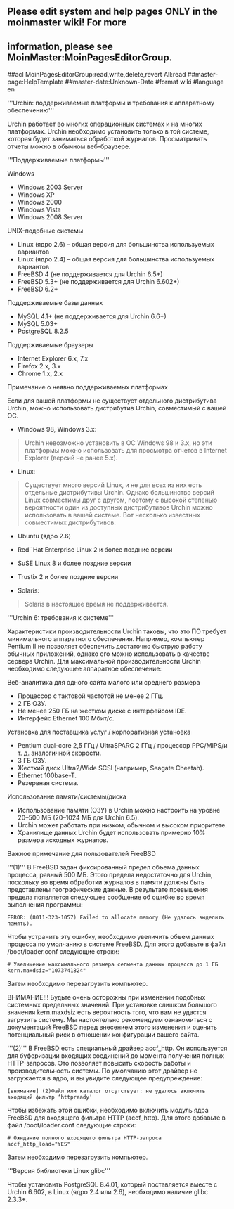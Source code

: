 ## Please edit system and help pages ONLY in the moinmaster wiki! For more
## information, please see MoinMaster:MoinPagesEditorGroup.
##acl MoinPagesEditorGroup:read,write,delete,revert All:read
##master-page:HelpTemplate
##master-date:Unknown-Date
#format wiki
#language en

'''Urchin: поддерживаемые платформы и требования к аппаратному обеспечению'''

Urchin работает во многих операционных системах и на многих платформах. Urchin необходимо установить только в той системе, которая будет заниматься обработкой журналов. Просматривать отчеты можно в обычном веб-браузере.

'''Поддерживаемые платформы'''

Windows

  * Windows 2003 Server
  * Windows XP
  * Windows 2000
  * Windows Vista
  * Windows 2008 Server

UNIX-подобные системы

  * Linux (ядро 2.6) – общая версия для большинства используемых вариантов
  * Linux (ядро 2.4) – общая версия для большинства используемых вариантов
  * FreeBSD 4 (не поддерживается для Urchin 6.5+)
  * FreeBSD 5.3+ (не поддерживается для Urchin 6.602+)
  * FreeBSD 6.2+

Поддерживаемые базы данных

  * MySQL 4.1+ (не поддерживается для Urchin 6.6+)
  * MySQL 5.03+
  * PostgreSQL 8.2.5

Поддерживаемые браузеры

  * Internet Explorer 6.x, 7.x
  * Firefox 2.x, 3.x
  * Chrome 1.x, 2.x


Примечание о неявно поддерживаемых платформах

Если для вашей платформы не существует отдельного дистрибутива Urchin, можно использовать дистрибутив Urchin, совместимый с вашей ОС.

  * Windows 98, Windows 3.x:

> Urchin невозможно установить в ОС Windows 98 и 3.x, но эти платформы можно использовать для просмотра отчетов в Internet Explorer (версий не ранее 5.x).

  * Linux:

> Существует много версий Linux, и не для всех из них есть отдельные дистрибутивы Urchin. Однако большинство версий Linux совместимы друг с другом, поэтому с высокой степенью вероятности один из доступных дистрибутивов Urchin можно использовать в вашей системе. Вот несколько известных совместимых дистрибутивов:

  * Ubuntu (ядро 2.6)

  * Red``Hat Enterprise Linux 2 и более поздние версии

  * SuSE Linux 8 и более поздние версии

  * Trustix 2 и более поздние версии


  * Solaris:

> Solaris в настоящее время не поддерживается.


'''Urchin 6: требования к системе'''

Характеристики производительности Urchin таковы, что это ПО требует минимального аппаратного обеспечения. Например, компьютер Pentium II не позволяет обеспечить достаточно быструю работу обычных приложений, однако его можно использовать в качестве сервера Urchin. Для максимальной производительности Urchin необходимо следующее аппаратное обеспечение:


Веб-аналитика для одного сайта малого или среднего размера


  * Процессор с тактовой частотой не менее 2 ГГц.
  * 2 ГБ ОЗУ.
  * Не менее 250 ГБ на жестком диске с интерфейсом IDE.
  * Интерфейс Ethernet 100 Мбит/с.


Установка для поставщика услуг / корпоративная установка

  * Pentium dual-core 2,5 ГГц / UltraSPARC 2 ГГц / процессор PPC/MIPS/и т. д. аналогичной скорости.
  * 3 ГБ ОЗУ.
  * Жесткий диск Ultra2/Wide SCSI (например, Seagate Cheetah).
  * Ethernet 100base-T.
  * Резервная система.

Использование памяти/системы/диска

  * Использование памяти (ОЗУ) в Urchin можно настроить на уровне 20–500 МБ (20–1024 МБ для Urchin 6.5).
  * Urchin может работать при низком, обычном и высоком приоритете.
  * Хранилище данных Urchin будет использовать примерно 10% размера исходных журналов.

Важное примечание для пользователей FreeBSD

'''(1)'''
В FreeBSD задан фиксированный предел объема данных процесса, равный 500 МБ. Этого предела недостаточно для Urchin, поскольку во время обработки журналов в памяти должны быть представлены географические данные. В результате превышения предела появляется следующее сообщение об ошибке во время выполнения программы:

```
ERROR: (8011-323-1057) Failed to allocate memory (Не удалось выделить память).
```


Чтобы устранить эту ошибку, необходимо увеличить объем данных процесса по умолчанию в системе FreeBSD. Для этого добавьте в файл /boot/loader.conf следующие строки:
```
# Увеличение максимального размера сегмента данных процесса до 1 ГБ
kern.maxdsiz="1073741824"
```
Затем необходимо перезагрузить компьютер.

ВНИМАНИЕ!!! Будьте очень осторожны при изменении подобных системных предельных значений. При установке слишком большого значения kern.maxdsiz есть вероятность того, что вам не удастся загрузить систему. Мы настоятельно рекомендуем ознакомиться с документаций FreeBSD перед внесением этого изменения и оценить потенциальный риск в отношении конфигурации вашего сайта.

'''(2)'''
В FreeBSD есть специальный драйвер accf\_http. Он используется для буферизации входящих соединений до момента получения полных HTTP-запросов. Это позволяет повысить скорость работы и производительность системы. По умолчанию этот драйвер не загружается в ядро, и вы увидите следующее предупреждение:

```
[внимание] (2)Файл или каталог отсутствует: не удалось включить
входящий фильтр ‘httpready’
```

Чтобы избежать этой ошибки, необходимо включить модуль ядра FreeBSD для входящего фильтра HTTP (accf\_http). Для этого добавьте в файл /boot/loader.conf следующие строки:

```
# Ожидание полного входящего фильтра HTTP-запроса
accf_http_load="YES"
```

Затем необходимо перезагрузить компьютер.

'''Версия библиотеки Linux glibc'''

Чтобы установить PostgreSQL 8.4.01, который поставляется вместе с Urchin 6.602, в Linux (ядро 2.4 или 2.6), необходимо наличие glibc 2.3.3+.